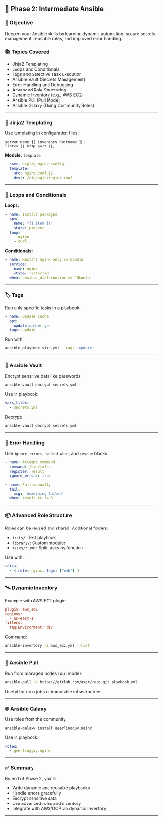 

## 📘 Phase 2: Intermediate Ansible

### 🎯 Objective

Deepen your Ansible skills by learning dynamic automation, secure secrets management, reusable roles, and improved error handling.

### 📚 Topics Covered

* Jinja2 Templating
* Loops and Conditionals
* Tags and Selective Task Execution
* Ansible Vault (Secrets Management)
* Error Handling and Debugging
* Advanced Role Structuring
* Dynamic Inventory (e.g., AWS EC2)
* Ansible Pull (Pull Mode)
* Ansible Galaxy (Using Community Roles)

---

### 🧩 Jinja2 Templating

Use templating in configuration files:

```jinja
server_name {{ inventory_hostname }};
listen {{ http_port }};
```

**Module:** `template`

```yaml
- name: Deploy Nginx config
  template:
    src: nginx.conf.j2
    dest: /etc/nginx/nginx.conf
```

---

### 🔁 Loops and Conditionals

**Loops:**

```yaml
- name: Install packages
  apt:
    name: "{{ item }}"
    state: present
  loop:
    - nginx
    - curl
```

**Conditionals:**

```yaml
- name: Restart nginx only on Ubuntu
  service:
    name: nginx
    state: restarted
  when: ansible_distribution == 'Ubuntu'
```

---

### 🏷️ Tags

Run only specific tasks in a playbook:

```yaml
- name: Update cache
  apt:
    update_cache: yes
  tags: update
```

Run with:

```bash
ansible-playbook site.yml --tags "update"
```

---

### 🔐 Ansible Vault

Encrypt sensitive data like passwords:

```bash
ansible-vault encrypt secrets.yml
```

Use in playbook:

```yaml
vars_files:
  - secrets.yml
```

Decrypt:

```bash
ansible-vault decrypt secrets.yml
```

---

### 🧪 Error Handling

Use `ignore_errors`, `failed_when`, and `rescue` blocks:

```yaml
- name: Attempt command
  command: /bin/false
  register: result
  ignore_errors: true

- name: Fail manually
  fail:
    msg: "Something failed"
  when: result.rc != 0
```

---

### 📦 Advanced Role Structure

Roles can be reused and shared.
Additional folders:

* `tests/`: Test playbook
* `library/`: Custom modules
* `tasks/*.yml`: Split tasks by function

Use with:

```yaml
roles:
  - { role: nginx, tags: ["web"] }
```

---

### 🛰️ Dynamic Inventory

Example with AWS EC2 plugin:

```ini
plugin: aws_ec2
regions:
  - us-east-1
filters:
  tag:Environment: dev
```

Command:

```bash
ansible-inventory -i aws_ec2.yml --list
```

---

### 🔁 Ansible Pull

Run from managed nodes (pull mode):

```bash
ansible-pull -U https://github.com/user/repo.git playbook.yml
```

Useful for cron jobs or immutable infrastructure.

---

### 🌐 Ansible Galaxy

Use roles from the community:

```bash
ansible-galaxy install geerlingguy.nginx
```

Use in playbook:

```yaml
roles:
  - geerlingguy.nginx
```

---

### ✅ Summary

By end of Phase 2, you'll:

* Write dynamic and reusable playbooks
* Handle errors gracefully
* Encrypt sensitive data
* Use advanced roles and inventory
* Integrate with AWS/GCP via dynamic inventory

---